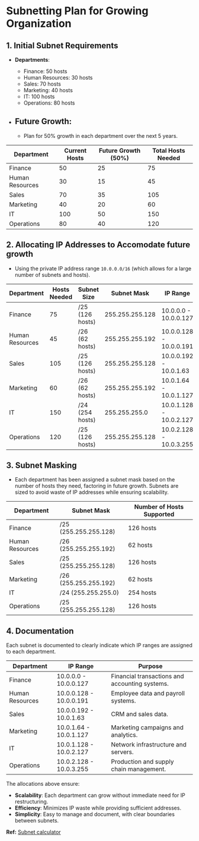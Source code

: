 # Subnetting Plan for Growing Organization

## **1. Initial Subnet Requirements**
- **Departments**:  
  - Finance: 50 hosts
  - Human Resources: 30 hosts
  - Sales: 70 hosts
  - Marketing: 40 hosts
  - IT: 100 hosts
  - Operations: 80 hosts
  
- ## **Future Growth**:  
  - Plan for 50% growth in each department over the next 5 years.

| **Department**        | **Current Hosts** | **Future Growth (50%)** | **Total Hosts Needed** |
|-----------------------|-------------------|-------------------------|------------------------|
| Finance               | 50                | 25                      | 75                     |
| Human Resources       | 30                | 15                      | 45                     |
| Sales                 | 70                | 35                      | 105                    |
| Marketing             | 40                | 20                      | 60                     |
| IT                    | 100               | 50                      | 150                    |
| Operations            | 80                | 40                      | 120                    |

## **2. Allocating IP Addresses to Accomodate future growth**
- Using the private IP address range `10.0.0.0/16` (which allows for a large number of subnets and hosts).
  
| **Department**        | **Hosts Needed** | **Subnet Size**  | **Subnet Mask**       | **IP Range**                  |
|-----------------------|------------------|------------------|-----------------------|-------------------------------|
| Finance               | 75               | /25 (126 hosts)  | 255.255.255.128        | 10.0.0.0 - 10.0.0.127          |
| Human Resources       | 45               | /26 (62 hosts)   | 255.255.255.192        | 10.0.0.128 - 10.0.0.191        |
| Sales                 | 105              | /25 (126 hosts)  | 255.255.255.128        | 10.0.0.192 - 10.0.1.63         |
| Marketing             | 60               | /26 (62 hosts)   | 255.255.255.192        | 10.0.1.64 - 10.0.1.127         |
| IT                    | 150              | /24 (254 hosts)  | 255.255.255.0          | 10.0.1.128 - 10.0.2.127        |
| Operations            | 120              | /25 (126 hosts)  | 255.255.255.128        | 10.0.2.128 - 10.0.3.255        |

## **3. Subnet Masking**
- Each department has been assigned a subnet mask based on the number of hosts they need, factoring in future growth. Subnets are sized to avoid waste of IP addresses while ensuring scalability.

| **Department**        | **Subnet Mask**       | **Number of Hosts Supported** |
|-----------------------|-----------------------|-------------------------------|
| Finance               | /25 (255.255.255.128) | 126 hosts                     |
| Human Resources       | /26 (255.255.255.192) | 62 hosts                      |
| Sales                 | /25 (255.255.255.128) | 126 hosts                     |
| Marketing             | /26 (255.255.255.192) | 62 hosts                      |
| IT                    | /24 (255.255.255.0)   | 254 hosts                     |
| Operations            | /25 (255.255.255.128) | 126 hosts                     |

## **4. Documentation**
Each subnet is documented to clearly indicate which IP ranges are assigned to each department.

| **Department**        | **IP Range**                | **Purpose**                                      |
|-----------------------|-----------------------------|--------------------------------------------------|
| Finance               | 10.0.0.0 - 10.0.0.127       | Financial transactions and accounting systems.   |
| Human Resources       | 10.0.0.128 - 10.0.0.191     | Employee data and payroll systems.               |
| Sales                 | 10.0.0.192 - 10.0.1.63      | CRM and sales data.                              |
| Marketing             | 10.0.1.64 - 10.0.1.127      | Marketing campaigns and analytics.               |
| IT                    | 10.0.1.128 - 10.0.2.127     | Network infrastructure and servers.              |
| Operations            | 10.0.2.128 - 10.0.3.255     | Production and supply chain management.          |



The allocations above ensure:

- **Scalability**: Each department can grow without immediate need for IP restructuring.
- **Efficiency**: Minimizes IP waste while providing sufficient addresses.
- **Simplicity**: Easy to manage and document, with clear boundaries between subnets.


**Ref:** [Subnet calculator](https://www.site24x7.com/tools/ipv4-subnetcalculator.html) 